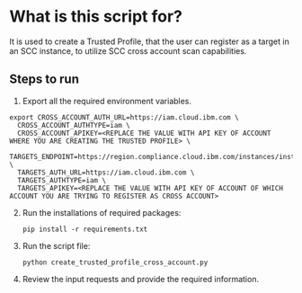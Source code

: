 # What is this script for?

It is used to create a Trusted Profile, that the user can register as a target in an SCC instance, to utilize SCC cross account scan capabilities.

## Steps to run

1. Export all the required environment variables.

```
export CROSS_ACCOUNT_AUTH_URL=https://iam.cloud.ibm.com \
  CROSS_ACCOUNT_AUTHTYPE=iam \
  CROSS_ACCOUNT_APIKEY=<REPLACE THE VALUE WITH API KEY OF ACCOUNT WHERE YOU ARE CREATING THE TRUSTED PROFILE> \
  TARGETS_ENDPOINT=https://region.compliance.cloud.ibm.com/instances/instance_id/v3/targets \
  TARGETS_AUTH_URL=https://iam.cloud.ibm.com \
  TARGETS_AUTHTYPE=iam \
  TARGETS_APIKEY=<REPLACE THE VALUE WITH API KEY OF ACCOUNT OF WHICH ACCOUNT YOU ARE TRYING TO REGISTER AS CROSS ACCOUNT>
```

2. Run the installations of required packages:

   ```
   pip install -r requirements.txt
   ```

3. Run the script file:

   ```
   python create_trusted_profile_cross_account.py
   ```

4. Review the input requests and provide the required information.